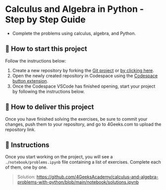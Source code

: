<!--hide-->
# Calculus and Algebra in Python - Step by Step Guide
<!--endhide-->

- Complete the problems using calculus, algebra, and Python.

## 🌱 How to start this project

Follow the instructions below:

1. Create a new repository by forking the [Git project](https://github.com/4GeeksAcademy/calculus-and-algebra-problems-with-python) or [by clicking here](https://github.com/4GeeksAcademy/calculus-and-algebra-problems-with-python/fork).
2. Open the newly created repository in Codespace using the [Codespace button extension](https://docs.github.com/en/codespaces/developing-in-codespaces/creating-a-codespace-for-a-repository#creating-a-codespace-for-a-repository).
3. Once the Codespace VSCode has finished opening, start your project by following the instructions below.

## 🚛 How to deliver this project

Once you have finished solving the exercises, be sure to commit your changes, push them to your repository, and go to 4Geeks.com to upload the repository link.

## 📝 Instructions

Once you start working on the project, you will see a `./notebook/problems.ipynb` file containing a list of exercises. Complete each of them, one by one.

> Solution: https://github.com/4GeeksAcademy/calculus-and-algebra-problems-with-python/blob/main/notebook/solutions.ipynb
